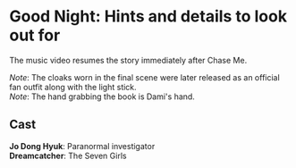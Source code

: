 # Good Night: Hints and details to look out for

The music video resumes the story immediately after Chase Me.

*Note*: The cloaks worn in the final scene were later released as an official
fan outfit along with the light stick.  
*Note*: The hand grabbing the book is Dami's hand.

## Cast

**Jo Dong Hyuk**: Paranormal investigator  
**Dreamcatcher**: The Seven Girls
